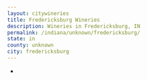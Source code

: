 ```yaml
---
layout: citywineries
title: Fredericksburg Wineries
description: Wineries in Fredericksburg, IN
permalink: /indiana/unknown/fredericksburg/
state: in
county: unknown
city: fredericksburg
---
```

-
